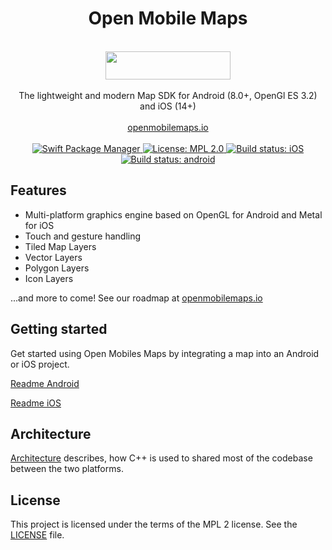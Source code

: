 <h1 align="center">Open Mobile Maps</h1>
<br />
<div align="center">
  <img width="200" height="45" src="logo.svg" />
  <br />
  <br />
  The lightweight and modern Map SDK for Android (8.0+, OpenGl ES 3.2) and iOS (14+)
  <br />
  <br />
  <a href="https://openmobilemaps.io/">openmobilemaps.io</a>
</div>
<br />

<div align="center">
    <!-- SPM -->
    <a href="https://github.com/apple/swift-package-manager">
      <img alt="Swift Package Manager"
      src="https://img.shields.io/badge/SPM-%E2%9C%93-brightgreen.svg?style=flat">
    </a>
    <!-- License -->
    <a href="https://github.com/openmobilemaps/maps-core/blob/master/LICENSE">
      <img alt="License: MPL 2.0"
      src="https://img.shields.io/badge/License-MPL%202.0-brightgreen.svg">
    </a>
    <!-- iOS Build -->
    <a href="https://github.com/openmobilemaps/maps-core/actions/workflows/ios.yml">
      <img alt="Build status: iOS"
      src="https://github.com/openmobilemaps/maps-core/actions/workflows/ios.yml/badge.svg">
    </a>
    <!-- android Build -->
    <a href="https://github.com/openmobilemaps/maps-core/actions/workflows/android.yml">
      <img alt="Build status: android"
      src="https://github.com/openmobilemaps/maps-core/actions/workflows/android.yml/badge.svg">
    </a>
</div>


## Features
* Multi-platform graphics engine based on OpenGL for Android and Metal for iOS
* Touch and gesture handling
* Tiled Map Layers
* Vector Layers
* Polygon Layers
* Icon Layers

...and more to come! See our roadmap at [openmobilemaps.io](https://openmobilemaps.io)

## Getting started

Get started using Open Mobiles Maps by integrating a map into an Android or iOS project.

[Readme Android](./android/)

[Readme iOS](./ios/)


## Architecture

[Architecture](./docs/architecture.md) describes, how C++ is used to shared most of the codebase between the two platforms.

## License
This project is licensed under the terms of the MPL 2 license. See the [LICENSE](LICENSE) file.
